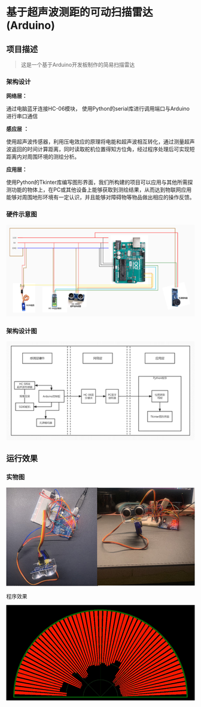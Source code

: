 # 基于超声波测距的可动扫描雷达(Arduino)

## 项目描述

> 这是一个基于Arduino开发板制作的简易扫描雷达

### 架构设计

**网络层：**

通过电脑蓝牙连接HC-06模块，
使用Python的serial库进行调用端口与Arduino进行串口通信

 **感应层** **：**

使用超声波传感器，利用压电效应的原理将电能和超声波相互转化，通过测量超声波返回的时间计算距离，同时读取舵机位置得知方位角，经过程序处理后可实现短距离内对周围环境的测绘分析。

**应用层：**

使用Python的Tkinter库编写图形界面，我们所构建的项目可以应用与其他所需探测功能的物体上，在PC或其他设备上能够获取到测绘结果，从而达到物联网应用能够对周围地形环境有一定认识，并且能够对障碍物等物品做出相应的操作反馈。

### 硬件示意图

![1673165117781](image/README/1673165117781.png)

### 架构设计图

![1673165156493](image/README/1673165156493.png)

## 运行效果

### 实物图

![1673165346528](image/README/1673165346528.png)

程序效果

![1673165059024](image/README/1673165059024.png)
